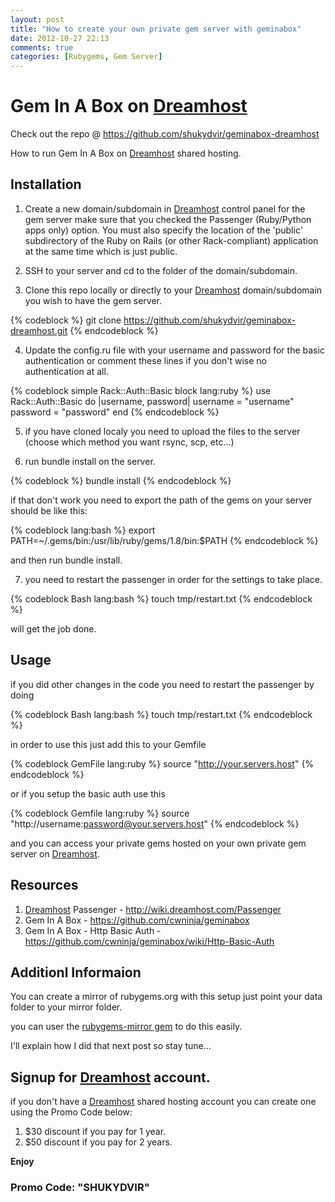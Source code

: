 ```yaml
---
layout: post
title: "How to create your own private gem server with geminabox"
date: 2012-10-27 22:13
comments: true
categories: [Rubygems, Gem Server]
---
```


# Gem In A Box on [Dreamhost](http://www.dreamhost.com/r.cgi?239314)

Check out the repo @ <https://github.com/shukydvir/geminabox-dreamhost>

How to run Gem In A Box on [Dreamhost](http://www.dreamhost.com/r.cgi?239314) shared hosting.

## Installation

1. Create a new domain/subdomain in [Dreamhost](http://www.dreamhost.com/r.cgi?239314) control panel for the gem server make sure that you checked the Passenger (Ruby/Python apps only) option. You must also specify the location of the 'public' subdirectory of the Ruby on Rails (or other Rack-compliant) application at the same time which is just public.

2. SSH to your server and cd to the folder of the domain/subdomain.

3. Clone this repo locally or directly to your [Dreamhost](http://www.dreamhost.com/r.cgi?239314) domain/subdomain you wish to have the gem server.

{% codeblock %}
git clone https://github.com/shukydvir/geminabox-dreamhost.git
{% endcodeblock %}

4. Update the config.ru file with your username and password for the basic authentication or comment these lines if you don't wise no authentication at all.

{% codeblock simple Rack::Auth::Basic block lang:ruby %}
use Rack::Auth::Basic do |username, password|
  username = "username"
  password = "password"
end
{% endcodeblock %}

5. if you have cloned localy you need to upload the files to the server (choose which method you want rsync, scp, etc...)

6. run bundle install on the server.

{% codeblock %}
bundle install
{% endcodeblock %}

if that don't work you need to export the path of the gems on your server should be like this:

{% codeblock lang:bash %}
export PATH=~/.gems/bin:/usr/lib/ruby/gems/1.8/bin:$PATH
{% endcodeblock %}

and then run bundle install.

7. you need to restart the passenger in order for the settings to take place.

{% codeblock Bash lang:bash %}
touch tmp/restart.txt
{% endcodeblock %}

will get the job done.

## Usage

if you did other changes in the code you need to restart the passenger by doing

{% codeblock Bash lang:bash %}
touch tmp/restart.txt
{% endcodeblock %}

in order to use this just add this to your Gemfile

{% codeblock GemFile lang:ruby %}
source "http://your.servers.host"
{% endcodeblock %}

or if you setup the basic auth use this

{% codeblock Gemfile lang:ruby %}
source "http://username:password@your.servers.host"
{% endcodeblock %}

and you can access your private gems hosted on your own private gem server on [Dreamhost](http://www.dreamhost.com/r.cgi?239314).

## Resources

1. [Dreamhost](http://www.dreamhost.com/r.cgi?239314) Passenger - <http://wiki.dreamhost.com/Passenger>
2. Gem In A Box - <https://github.com/cwninja/geminabox>
3. Gem In A Box - Http Basic Auth - <https://github.com/cwninja/geminabox/wiki/Http-Basic-Auth>

## Additionl Informaion

You can create a mirror of rubygems.org with this setup just point your data folder to your mirror folder.

you can user the [rubygems-mirror gem](https://github.com/rubygems/rubygems-mirror) to do this easily.

I'll explain how I did that next post so stay tune...

## Signup for [Dreamhost](http://www.dreamhost.com/r.cgi?239314) account.

if you don't have a [Dreamhost](http://www.dreamhost.com/r.cgi?239314) shared hosting account you can create one using the Promo Code below:

1. $30 discount if you pay for 1 year.
2. $50 discount if you pay for 2 years.

**Enjoy**


### Promo Code: "SHUKYDVIR"
